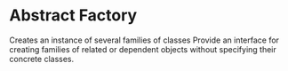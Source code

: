 ﻿# Abstract Factory
Creates an instance of several families of classes
Provide an interface for creating families of related or dependent objects without specifying their concrete classes.